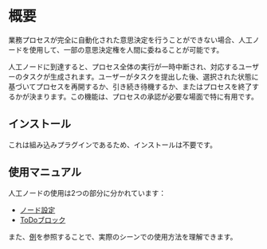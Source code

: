 # 概要

<PluginInfo name="workflow-manual" link="/handbook/workflow-manual"></PluginInfo>

業務プロセスが完全に自動化された意思決定を行うことができない場合、人工ノードを使用して、一部の意思決定権を人間に委ねることが可能です。

人工ノードに到達すると、プロセス全体の実行が一時中断され、対応するユーザーのタスクが生成されます。ユーザーがタスクを提出した後、選択された状態に基づいてプロセスを再開するか、引き続き待機するか、またはプロセスを終了するかが決まります。この機能は、プロセスの承認が必要な場面で特に有用です。

## インストール

これは組み込みプラグインであるため、インストールは不要です。

## 使用マニュアル

人工ノードの使用は2つの部分に分かれています：

- [ノード設定](./node.md)
- [ToDoブロック](./block.md)

また、[例](./example.md)を参照することで、実際のシーンでの使用方法を理解できます。

